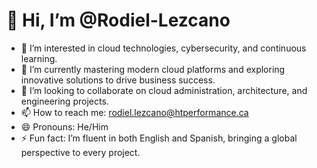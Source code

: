 # 👋 Hi, I’m @Rodiel-Lezcano
- 👀 I’m interested in cloud technologies, cybersecurity, and continuous learning.
- 🌱 I’m currently mastering modern cloud platforms and exploring innovative solutions to drive business success.
- 💞️ I’m looking to collaborate on cloud administration, architecture, and engineering projects.
- 📫 How to reach me: [rodiel.lezcano@htperformance.ca](mailto:rodiel.lezcano@htperformance.ca)
- 😄 Pronouns: He/Him
- ⚡ Fun fact: I’m fluent in both English and Spanish, bringing a global perspective to every project.

<!---
Rodiel-Lezcano/Rodiel-Lezcano is a ✨ special ✨ repository because its `README.md` (this file) appears on your GitHub profile.
You can click the Preview link to take a look at your changes.
--->
